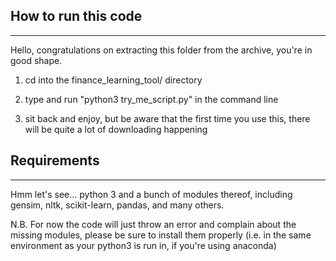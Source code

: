 ## How to run this code
----
Hello, congratulations on extracting this folder from the archive, you're in good shape.

1) cd into the finance_learning_tool/ directory

2) type and run "python3 try_me_script.py" in the command line

3) sit back and enjoy, but be aware that the first time you use this, there will be quite a lot of downloading happening

## Requirements
---
Hmm let's see... python 3 and a bunch of modules thereof, including gensim, nltk, scikit-learn, pandas, and many others. 

N.B. For now the code will just throw an error and complain about the missing modules, please be sure to install them properly (i.e. in the same environment as your python3 is run in, if you're using anaconda)
